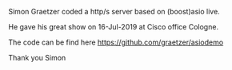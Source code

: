 Simon Graetzer coded a http/s server based on (boost)asio live.

He gave his great show on 16-Jul-2019 at Cisco office Cologne.

The code can be find here https://github.com/graetzer/asiodemo 

Thank you Simon
